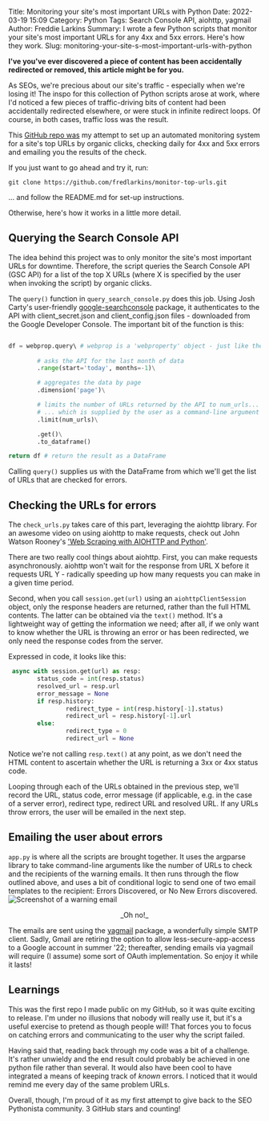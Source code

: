 Title: Monitoring your site's most important URLs with Python
Date: 2022-03-19 15:09
Category: Python
Tags: Search Console API, aiohttp, yagmail
Author: Freddie Larkins
Summary: I wrote a few Python scripts that monitor your site's most important URLs for any 4xx and 5xx errors. Here's how they work.
Slug: monitoring-your-site-s-most-important-urls-with-python

**I've you've ever discovered a piece of content has been accidentally redirected or removed, this article might be for you.**

As SEOs, we're precious about our site's traffic - especially when we're losing it! The inspo for this collection of Python scripts arose at work, where I'd noticed a few pieces of traffic-driving bits of content had been accidentally redirected elsewhere, or were stuck in infinite redirect loops. Of course, in both cases, traffic loss was the result.

This [GitHub repo was](https://github.com/fredlarkins/monitor-top-urls) my attempt to set up an automated monitoring system for a site's top URLs by organic clicks, checking daily for 4xx and 5xx errors and emailing you the results of the check.

<div class="github-card" data-github="fredlarkins/monitor-top-urls" data-width="400" data-height="" data-theme="default"></div>
<script src="//cdn.jsdelivr.net/github-cards/latest/widget.js"></script>

If you just want to go ahead and try it, run:
```
git clone https://github.com/fredlarkins/monitor-top-urls.git
```
... and follow the README.md for set-up instructions.

Otherwise, here's how it works in a little more detail.

## Querying the Search Console API
The idea behind this project was to only monitor the site's most important URLs for downtime. Therefore, the script queries the Search Console API (GSC API) for a list of the top X URLs (where X is specified by the user when invoking the script) by organic clicks.

The `query()` function in `query_search_console.py` does this job. Using Josh Carty's user-friendly [google-searchconsole](https://github.com/joshcarty/google-searchconsole) package, it authenticates to the API with client_secret.json and client_config.json files - downloaded from the Google Developer Console. The important bit of the function is this:
```python

df = webprop.query\ # webprop is a 'webproperty' object - just like the properties you see in the GSC GUI
        
        # asks the API for the last month of data
        .range(start='today', months=-1)\

        # aggregates the data by page
        .dimension('page')\

        # limits the number of URLs returned by the API to num_urls...
        # ... which is supplied by the user as a command-line argument
        .limit(num_urls)\

        .get()\
        .to_dataframe()

return df # return the result as a DataFrame
```

Calling `query()` supplies us with the DataFrame from which we'll get the list of URLs that are checked for errors.

## Checking the URLs for errors
The `check_urls.py` takes care of this part, leveraging the aiohttp library. For an awesome video on using aiohttp to make requests, check out John Watson Rooney's ['Web Scraping with AIOHTTP and Python'](https://youtu.be/lUwZ9rS0SeM).

There are two really cool things about aiohttp. First, you can make requests asynchronously. aiohttp won't wait for the response from URL X before it requests URL Y - radically speeding up how many requests you can make in a given time period.

Second, when you call `session.get(url)` using an `aiohttpClientSession` object, only the response headers are returned, rather than the full HTML contents. The latter can be obtained via the `text()` method. It's a lightweight way of getting the information we need; after all, if we only want to know whether the URL is throwing an error or has been redirected, we only need the response codes from the server.

Expressed in code, it looks like this:
```python
 async with session.get(url) as resp:
        status_code = int(resp.status)
        resolved_url = resp.url
        error_message = None
        if resp.history:
                redirect_type = int(resp.history[-1].status)
                redirect_url = resp.history[-1].url
        else:
                redirect_type = 0
                redirect_url = None
```
Notice we're not calling `resp.text()` at any point, as we don't need the HTML content to ascertain whether the URL is returning a 3xx or 4xx status code.

Looping through each of the URLs obtained in the previous step, we'll record the URL, status code, error message (if applicable, e.g. in the case of a server error), redirect type, redirect URL and resolved URL. If any URLs throw errors, the user will be emailed in the next step.

## Emailing the user about errors
`app.py` is where all the scripts are brought together. It uses the argparse library to take command-line arguments like the number of URLs to check and the recipients of the warning emails. It then runs through the flow outlined above, and uses a bit of conditional logic to send one of two email templates to the recipient: Errors Discovered, or No New Errors discovered.
![Screenshot of a warning email](/images/png/errors-detected.png)
<center>_Oh no!_</center>

The emails are sent using the [yagmail](https://pypi.org/project/yagmail/) package, a wonderfully simple SMTP client. Sadly, Gmail are retiring the option to allow less-secure-app-access to a Google account in summer '22; thereafter, sending emails via yagmail will require (I assume) some sort of OAuth implementation. So enjoy it while it lasts!

## Learnings
This was the first repo I made public on my GitHub, so it was quite exciting to release. I'm under no illusions that nobody will really use it, but it's a useful exercise to pretend as though people will! That forces you to focus on catching errors and communicating to the user why the script failed.

Having said that, reading back through my code was a bit of a challenge. It's rather unwieldy and the end result could probably be achieved in one python file rather than several. It would also have been cool to have integrated a means of keeping track of _known_ errors. I noticed that it would remind me every day of the same problem URLs.

Overall, though, I'm proud of it as my first attempt to give back to the SEO Pythonista community. 3 GitHub stars and counting!